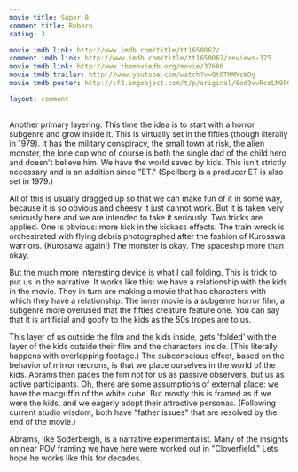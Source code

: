 ```yaml
---
movie title: Super 8
comment title: Reborn
rating: 3

movie imdb link: http://www.imdb.com/title/tt1650062/
comment imdb link: http://www.imdb.com/title/tt1650062/reviews-375
movie tmdb link: http://www.themoviedb.org/movie/37686
movie tmdb trailer: http://www.youtube.com/watch?v=Qt0TMMYsWOg
movie tmdb poster: http://cf2.imgobject.com/t/p/original/6od3vvRcsLN9POiNenWwktqkpFo.jpg

layout: comment
---
```


Another primary layering. This time the idea is to start with a horror subgenre and grow inside it. This is virtually set in the fifties (though literally in 1979). It has the military conspiracy, the small town at risk, the alien monster, the lone cop who of course is both the single dad of the child hero and doesn't believe him. We have the world saved by kids. This isn't strictly necessary and is an addition since "ET." (Speilberg is a producer.ET is also set in 1979.)

All of this is usually dragged up so that we can make fun of it in some way, because it is so obvious and cheesy it just cannot work. But it is taken very seriously here and we are intended to take it seriously. Two tricks are applied. One is obvious: more kick in the kickass effects. The train wreck is orchestrated with flying debris photographed after the fashion of Kurosawa warriors. (Kurosawa again!) The monster is okay. The spaceship more than okay.

But the much more interesting device is what I call folding. This is trick to put us in the narrative. It works like this: we have a relationship with the kids in the movie. They in turn are making a movie that has characters with which they have a relationship. The inner movie is a subgenre horror film, a subgenre more overused that the fifties creature feature one. You can say that it is artificial and goofy to the kids as the 50s tropes are to us. 

This layer of us outside the film and the kids inside, gets 'folded' with the layer of the kids outside their film and the characters inside. (This literally happens with overlapping footage.) The subconscious effect, based on the behavior of mirror neurons, is that we place ourselves in the world of the kids. Abrams then paces the film not for us as passive observers, but us as active participants. Oh, there are some assumptions of external place: we have the macguffin of the white cube. But mostly this is framed as if we were the kids, and we eagerly adopt their attractive personas. (Following current studio wisdom, both have "father issues" that are resolved by the end of the movie.)

Abrams, like Soderbergh, is a narrative experimentalist. Many of the insights on near POV framing we have here were worked out in "Cloverfield." Lets hope he works like this for decades.